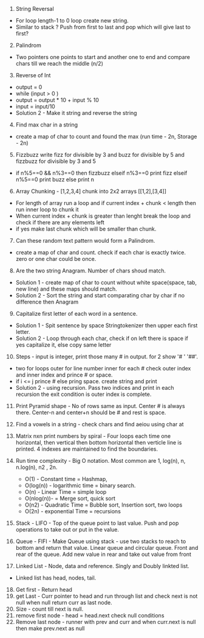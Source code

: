 1. String Reversal 
  - For loop length-1 to 0 loop create new string.
  - Similar to stack ? Push from first to last and pop which will give last to first?
  
2. Palindrom 
  - Two pointers one points to start and another one to end and compare chars till we reach the middle (n/2)

3. Reverse of Int 
  - output = 0
  - while (input > 0 )
  - output = output * 10 + input % 10
  - input = input/10
  - Solution 2 - Make it string and reverse the string
4. Find max char in a string
  - create a map of char to count and found the max (run time - 2n, Storage - 2n)
5. Fizzbuzz write fizz for divisible by 3 and buzz for divisible by 5 and fizzbuzz for divisible by 3 and 5
  - if n%5==0 && n%3==0 then fizzbuzz elseif n%3==0 print fizz elseif n%5==0 print buzz else print n
6. Array Chunking - [1,2,3,4] chunk into 2x2 arrays [[1,2],[3,4]]
  - For length of array run a loop and if current index + chunk < length then run inner loop to chunk it
  - When  current index + chunk is greater than lenght break the loop and check if there are any elements left 
  - if yes make last chunk which will be smaller than chunk.
 7. Can these random text pattern would form a Palindrom. 
  - create a map of char and count. check if each char is exactly twice. zero or one char could be once.
 8. Are the two string Anagram. Number of chars shoud match.
  - Solution 1 - create map of char to count without white space(space, tab, new line) and these maps should match.
  - Solution 2 - Sort the string and start comparating char by char if no difference then Anagram
 9. Capitalize first letter of each word in a sentence.
  - Solution 1 - Spit sentence by space Stringtokenizer then upper each first letter. 
  - Solution 2 - Loop through each char, check if on left there is space if yes capitalize it, else copy same letter
 10. Steps - input is integer, print those many # in output. for 2 show '# ' '##'. 
  - two for loops outer for line number inner for each # check outer index and inner index and prince # or space.
  - if i <= j prince # else pring space. create string and print
  - Solution 2 - using recursion. Pass two indices and print in each recursion the exit condition is outer index is complete.
 11. Print Pyramid shape - No of rows same as input. Center # is always there. Center-n and center+n should be # and rest is space.
 12. Find a vowels in a string - check chars and find aeiou using char at
 13. Matrix nxn print numbers by spiral - Four loops each time one horizontal, then vertical then bottom horizontal then verticle line is printed.
     4 indexes are maintained to find the boundaries. 
14. Run time complexity - Big O notation. Most common are 1, log(n), n, n.log(n), n2 , 2n. 
    - O(1)      - Constant time             = Hashmap, 
    - O(log(n)) - logarithmic time          = binary search.
    - O(n)      - Linear Time               = simple loop
    - O(nlog(n))-                           = Merge sort, quick sort
    - O(n2)     - Quadratic Time            = Bubble sort, Insertion sort, two loops
    - O(2n)     - exponential Time          = recursions
    
    
15. Stack - LIFO - Top of the queue point to last value. Push and pop operations to take out or put in the value.
16. Queue - FIFI - Make Queue using stack - use two stacks to reach to bottom and return that value. Linear queue and circular queue. Front and rear of the queue. Add new value in rear and take out value from front
17. Linked List - Node, data and reference. Singly and Doubly linkted list.
 - Linked list has head, nodes, tail.
18. Get first - Return head
19. get Last  - Curr pointer to head and run through list and check next is not null when null return curr as last node.
20. Size - count till next is null.
21. remove first node - head = head.next check null conditions
22. Remove last node - runner with prev and curr and when curr.next is null then make prev.next as null 

